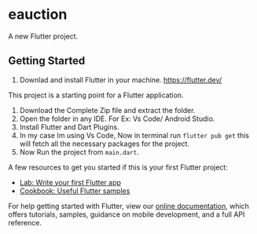 # eauction

A new Flutter project.

## Getting Started

1. Downlad and install Flutter in your machine. https://flutter.dev/

This project is a starting point for a Flutter application.

1. Download the Complete Zip file and extract the folder.
2. Open the folder in any IDE. For Ex: Vs Code/ Android Studio.
3. Install Flutter and Dart Plugins.
4. In my case Im using Vs Code, Now in terminal run `flutter pub get` this will fetch all the necessary packages for the project.
6. Now Run the project from `main.dart`.

A few resources to get you started if this is your first Flutter project:

- [Lab: Write your first Flutter app](https://flutter.dev/docs/get-started/codelab)
- [Cookbook: Useful Flutter samples](https://flutter.dev/docs/cookbook)

For help getting started with Flutter, view our
[online documentation](https://flutter.dev/docs), which offers tutorials,
samples, guidance on mobile development, and a full API reference.
